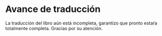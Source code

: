 # Avance de traducción

La traducción del libro aún está incompleta, garantizo que pronto estaŕa totalmente completa. Gracias por su atención.
